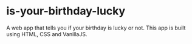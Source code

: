 # is-your-birthday-lucky
 A web app that tells you if your birthday is lucky or not.
 This app is built using HTML, CSS and VanillaJS.
